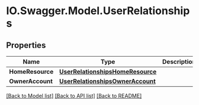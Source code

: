 # IO.Swagger.Model.UserRelationships
## Properties

Name | Type | Description | Notes
------------ | ------------- | ------------- | -------------
**HomeResource** | [**UserRelationshipsHomeResource**](UserRelationshipsHomeResource.md) |  | [optional] 
**OwnerAccount** | [**UserRelationshipsOwnerAccount**](UserRelationshipsOwnerAccount.md) |  | 

[[Back to Model list]](../README.md#documentation-for-models) [[Back to API list]](../README.md#documentation-for-api-endpoints) [[Back to README]](../README.md)

